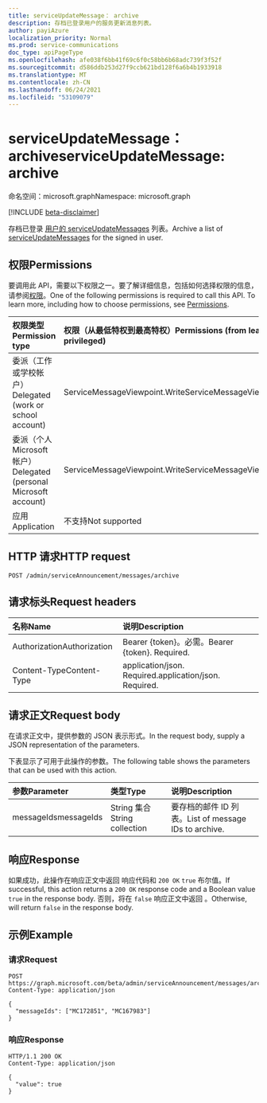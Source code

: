 ```yaml
---
title: serviceUpdateMessage： archive
description: 存档已登录用户的服务更新消息列表。
author: payiAzure
localization_priority: Normal
ms.prod: service-communications
doc_type: apiPageType
ms.openlocfilehash: afe038f6bb41f69c6f0c58bb6b68adc739f3f52f
ms.sourcegitcommit: d586ddb253d27f9ccb621bd128f6a6b4b1933918
ms.translationtype: MT
ms.contentlocale: zh-CN
ms.lasthandoff: 06/24/2021
ms.locfileid: "53109079"
---
```

# <a name="serviceupdatemessage-archive"></a><span data-ttu-id="1565d-103">serviceUpdateMessage： archive</span><span class="sxs-lookup"><span data-stu-id="1565d-103">serviceUpdateMessage: archive</span></span>
<span data-ttu-id="1565d-104">命名空间：microsoft.graph</span><span class="sxs-lookup"><span data-stu-id="1565d-104">Namespace: microsoft.graph</span></span>

[!INCLUDE [beta-disclaimer](../../includes/beta-disclaimer.md)]

<span data-ttu-id="1565d-105">存档已登录 [用户的 serviceUpdateMessages](../resources/serviceupdatemessage.md) 列表。</span><span class="sxs-lookup"><span data-stu-id="1565d-105">Archive a list of [serviceUpdateMessages](../resources/serviceupdatemessage.md) for the signed in user.</span></span>

## <a name="permissions"></a><span data-ttu-id="1565d-106">权限</span><span class="sxs-lookup"><span data-stu-id="1565d-106">Permissions</span></span>
<span data-ttu-id="1565d-p101">要调用此 API，需要以下权限之一。要了解详细信息，包括如何选择权限的信息，请参阅[权限](/graph/permissions-reference)。</span><span class="sxs-lookup"><span data-stu-id="1565d-p101">One of the following permissions is required to call this API. To learn more, including how to choose permissions, see [Permissions](/graph/permissions-reference).</span></span>

|<span data-ttu-id="1565d-109">权限类型</span><span class="sxs-lookup"><span data-stu-id="1565d-109">Permission type</span></span>|<span data-ttu-id="1565d-110">权限（从最低特权到最高特权）</span><span class="sxs-lookup"><span data-stu-id="1565d-110">Permissions (from least to most privileged)</span></span>|
|:---|:---|
|<span data-ttu-id="1565d-111">委派（工作或学校帐户）</span><span class="sxs-lookup"><span data-stu-id="1565d-111">Delegated (work or school account)</span></span>|<span data-ttu-id="1565d-112">ServiceMessageViewpoint.Write</span><span class="sxs-lookup"><span data-stu-id="1565d-112">ServiceMessageViewpoint.Write</span></span>|
|<span data-ttu-id="1565d-113">委派（个人 Microsoft 帐户）</span><span class="sxs-lookup"><span data-stu-id="1565d-113">Delegated (personal Microsoft account)</span></span>|<span data-ttu-id="1565d-114">ServiceMessageViewpoint.Write</span><span class="sxs-lookup"><span data-stu-id="1565d-114">ServiceMessageViewpoint.Write</span></span>|
|<span data-ttu-id="1565d-115">应用</span><span class="sxs-lookup"><span data-stu-id="1565d-115">Application</span></span>|<span data-ttu-id="1565d-116">不支持</span><span class="sxs-lookup"><span data-stu-id="1565d-116">Not supported</span></span>|

## <a name="http-request"></a><span data-ttu-id="1565d-117">HTTP 请求</span><span class="sxs-lookup"><span data-stu-id="1565d-117">HTTP request</span></span>

<!-- {
  "blockType": "ignored"
}
-->
``` http
POST /admin/serviceAnnouncement/messages/archive
```

## <a name="request-headers"></a><span data-ttu-id="1565d-118">请求标头</span><span class="sxs-lookup"><span data-stu-id="1565d-118">Request headers</span></span>
|<span data-ttu-id="1565d-119">名称</span><span class="sxs-lookup"><span data-stu-id="1565d-119">Name</span></span>|<span data-ttu-id="1565d-120">说明</span><span class="sxs-lookup"><span data-stu-id="1565d-120">Description</span></span>|
|:---|:---|
|<span data-ttu-id="1565d-121">Authorization</span><span class="sxs-lookup"><span data-stu-id="1565d-121">Authorization</span></span>|<span data-ttu-id="1565d-p102">Bearer {token}。必需。</span><span class="sxs-lookup"><span data-stu-id="1565d-p102">Bearer {token}. Required.</span></span>|
|<span data-ttu-id="1565d-124">Content-Type</span><span class="sxs-lookup"><span data-stu-id="1565d-124">Content-Type</span></span>|<span data-ttu-id="1565d-p103">application/json. Required.</span><span class="sxs-lookup"><span data-stu-id="1565d-p103">application/json. Required.</span></span>|

## <a name="request-body"></a><span data-ttu-id="1565d-127">请求正文</span><span class="sxs-lookup"><span data-stu-id="1565d-127">Request body</span></span>
<span data-ttu-id="1565d-128">在请求正文中，提供参数的 JSON 表示形式。</span><span class="sxs-lookup"><span data-stu-id="1565d-128">In the request body, supply a JSON representation of the parameters.</span></span>

<span data-ttu-id="1565d-129">下表显示了可用于此操作的参数。</span><span class="sxs-lookup"><span data-stu-id="1565d-129">The following table shows the parameters that can be used with this action.</span></span>

|<span data-ttu-id="1565d-130">参数</span><span class="sxs-lookup"><span data-stu-id="1565d-130">Parameter</span></span>|<span data-ttu-id="1565d-131">类型</span><span class="sxs-lookup"><span data-stu-id="1565d-131">Type</span></span>|<span data-ttu-id="1565d-132">说明</span><span class="sxs-lookup"><span data-stu-id="1565d-132">Description</span></span>|
|:---|:---|:---|
|<span data-ttu-id="1565d-133">messageIds</span><span class="sxs-lookup"><span data-stu-id="1565d-133">messageIds</span></span>|<span data-ttu-id="1565d-134">String 集合</span><span class="sxs-lookup"><span data-stu-id="1565d-134">String collection</span></span>|<span data-ttu-id="1565d-135">要存档的邮件 ID 列表。</span><span class="sxs-lookup"><span data-stu-id="1565d-135">List of message IDs to archive.</span></span>|

## <a name="response"></a><span data-ttu-id="1565d-136">响应</span><span class="sxs-lookup"><span data-stu-id="1565d-136">Response</span></span>

<span data-ttu-id="1565d-137">如果成功，此操作在响应正文中返回 响应代码和 `200 OK` `true` 布尔值。</span><span class="sxs-lookup"><span data-stu-id="1565d-137">If successful, this action returns a `200 OK` response code and a Boolean value `true` in the response body.</span></span> <span data-ttu-id="1565d-138">否则，将在 `false` 响应正文中返回 。</span><span class="sxs-lookup"><span data-stu-id="1565d-138">Otherwise, will return `false` in the response body.</span></span>

## <a name="example"></a><span data-ttu-id="1565d-139">示例</span><span class="sxs-lookup"><span data-stu-id="1565d-139">Example</span></span>

### <a name="request"></a><span data-ttu-id="1565d-140">请求</span><span class="sxs-lookup"><span data-stu-id="1565d-140">Request</span></span>
<!-- {
  "blockType": "request",
  "name": "serviceupdatemessage_archive"
}
-->
``` http
POST https://graph.microsoft.com/beta/admin/serviceAnnouncement/messages/archive
Content-Type: application/json

{
  "messageIds": ["MC172851", "MC167983"]
}
```

### <a name="response"></a><span data-ttu-id="1565d-141">响应</span><span class="sxs-lookup"><span data-stu-id="1565d-141">Response</span></span>
<!-- {
  "blockType": "response",
  "truncated": true,
  "@odata.type": "string"
}
-->
``` http
HTTP/1.1 200 OK
Content-Type: application/json

{
  "value": true
}
```